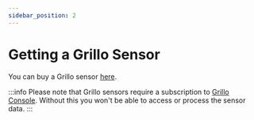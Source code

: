 ```yaml
---
sidebar_position: 2
---
```


# Getting a Grillo Sensor
You can buy a Grillo sensor [here](#).

:::info
Please note that Grillo sensors require a subscription to [Grillo Console](#). Without this you won't be able to access or process the sensor data.
:::